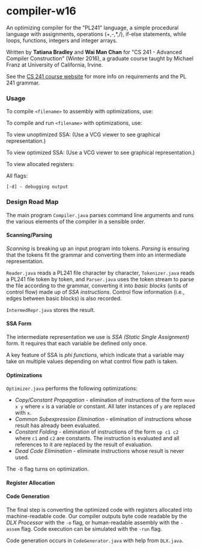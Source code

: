 # compiler-w16

An optimizing compiler for the "PL241" language, a simple procedural language with assignments, operations (+,-,\*,/), if-else statements, while loops, functions, integers and integer arrays.

Written by **Tatiana Bradley** and **Wai Man Chan** for "CS 241 - Advanced Compiler Construction" (Winter 2016), a graduate course taught by Michael Franz at University of California, Irvine.

See the [CS 241 course website](http://www.michaelfranz.com/w16cs241.html) for more info on requirements and the PL 241 grammar.

### Usage
To compile `<filename>` to assembly with optimizations, use:

To compile and run `<filename>` with optimizations, use:

To view unoptimized SSA:
(Use a VCG viewer to see graphical representation.)

To view optimized SSA:
(Use a VCG viewer to see graphical representation.)

To view allocated registers:


All flags:
```
[-d] - debugging output
```


### Design Road Map
The main program `Compiler.java` parses command line arguments and runs the various elements of the compiler in a sensible order.

#### Scanning/Parsing
*Scanning* is breaking up an input program into tokens. *Parsing* is ensuring that the tokens fit the grammar and converting them into an intermediate representation.

`Reader.java` reads a PL241 file character by character, `Tokenizer.java` reads a PL241 file token by token, and `Parser.java` uses the token stream to parse the file according to the grammar, converting it into *basic blocks* (units of control flow) made up of *SSA instructions*. Control flow information (i.e., edges between basic blocks) is also recorded.

`IntermedRepr.java` stores the result.

#### SSA Form
The intermediate representation we use is *SSA (Static Single Assignment)* form. It requires that each variable be defined only once.

A key feature of SSA is *phi functions*, which indicate that a variable may take on multiple values depending on what control flow path is taken.

#### Optimizations
`Optimizer.java` performs the following optimizations:
* *Copy/Constant Propagation* - elimination of instructions of the form `move x y` where `x` is a variable or constant. All later instances of `y` are replaced with `x`.
* *Common Subexpression Elimination* - elimination of instructions whose result has already been evaluated.  
* *Constant Folding* - elimination of instructions of the form `op c1 c2` where `c1` and `c2` are constants. The instruction is evaluated and all references to it are replaced by the result of evaluation.  
* *Dead Code Elimination* - eliminate instructions whose result is never used.

The `-O` flag turns on optimization.

#### Register Allocation

#### Code Generation
The final step is converting the optimized code with registers allocated into machine-readable code. Our compiler outputs byte code readable by the *DLX Processor* with the `-o` flag, or human-readable assembly with the `-assem` flag. Code execution can be simulated with the `-run` flag.

Code generation occurs in `CodeGenerator.java` with help from `DLX.java`.
